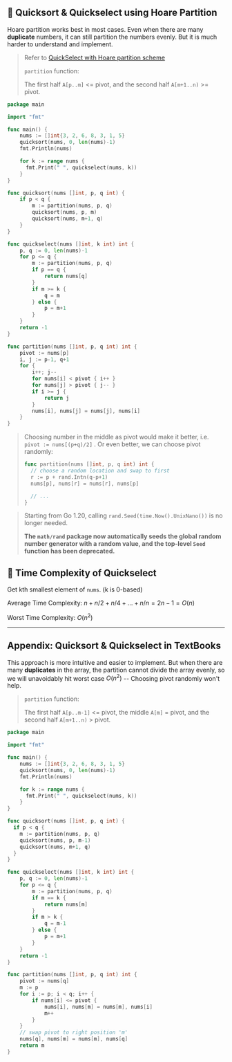 ## 🍺 Quicksort & Quickselect using Hoare Partition

Hoare partition works best in most cases. Even when there are many **duplicate** numbers, it can still partition the numbers evenly. But it is much harder to understand and implement.

> Refer to [QuickSelect with Hoare partition scheme](https://stackoverflow.com/questions/58331986/quickselect-with-hoare-partition-scheme) 
>
> `partition` function:
>
> The first half `A[p..m]` <= pivot, and the second half `A[m+1..n)` >= pivot.

```go
package main

import "fmt"

func main() {
    nums := []int{3, 2, 6, 8, 3, 1, 5}
    quicksort(nums, 0, len(nums)-1)
    fmt.Println(nums)

    for k := range nums {
      fmt.Print(" ", quickselect(nums, k))
    }
}

func quicksort(nums []int, p, q int) {
	if p < q {
		m := partition(nums, p, q)
		quicksort(nums, p, m)
		quicksort(nums, m+1, q)
	}
}

func quickselect(nums []int, k int) int {
	p, q := 0, len(nums)-1
	for p <= q {
		m := partition(nums, p, q)
		if p == q {
			return nums[q]
		}
		if m >= k {
			q = m
		} else {
			p = m+1
		}
	}
	return -1
}

func partition(nums []int, p, q int) int {
	pivot := nums[p]
	i, j := p-1, q+1
	for {
		i++; j--
		for nums[i] < pivot { i++ }
		for nums[j] > pivot { j-- }
		if i >= j {
			return j
		}
		nums[i], nums[j] = nums[j], nums[i]
	}
}
```

> Choosing number in the middle as pivot would make it better, i.e. `pivot := nums[(p+q)/2]` . Or even better, we can choose pivot randomly:
>
> ```go
> func partition(nums []int, p, q int) int {
> 	// choose a random location and swap to first
> 	r := p + rand.Intn(q-p+1)
> 	nums[p], nums[r] = nums[r], nums[p]
> 
> 	// ...
> }
> ```
> 

> Starting from Go 1.20, calling `rand.Seed(time.Now().UnixNano())` is no longer needed.
>
> **The `math/rand` package now automatically seeds the global random number generator with a random value, and the top-level `Seed` function has been deprecated.** 





## 🍺 Time Complexity of Quickselect

Get kth smallest element of `nums`. (k is 0-based)

Average Time Complexity: $n + n/2 + n/4 + ... + n/n = 2n-1 = O(n)$ 

Worst Time Complexity: $O(n^2)$ 







---

## Appendix: Quicksort & Quickselect in TextBooks

This approach is more intuitive and easier to implement. But when there are many **duplicates** in the array, the partition cannot divide the array evenly, so we will unavoidably hit worst case $O(n^2)$  -- Choosing pivot randomly won't help.

> `partition` function:
>
> The first half `A[p..m-1]` <= pivot, the middle `A[m]` = pivot, and the second half `A[m+1..n)` > pivot.

```go
package main

import "fmt"

func main() {
    nums := []int{3, 2, 6, 8, 3, 1, 5}
    quicksort(nums, 0, len(nums)-1)
    fmt.Println(nums)

    for k := range nums {
      fmt.Print(" ", quickselect(nums, k))
    }
}

func quicksort(nums []int, p, q int) {
  if p < q {
    m := partition(nums, p, q)
    quicksort(nums, p, m-1)
    quicksort(nums, m+1, q)
  }
}

func quickselect(nums []int, k int) int {
	p, q := 0, len(nums)-1
	for p <= q {
		m := partition(nums, p, q)
		if m == k {
			return nums[m]
		}
		if m > k {
			q = m-1
		} else {
			p = m+1
		}
	}
	return -1
}

func partition(nums []int, p, q int) int {
	pivot := nums[q]
	m := p
	for i := p; i < q; i++ {
		if nums[i] <= pivot {
			nums[i], nums[m] = nums[m], nums[i]
			m++
		}
	}
	// swap pivot to right position 'm'
	nums[q], nums[m] = nums[m], nums[q]
	return m
}
```


